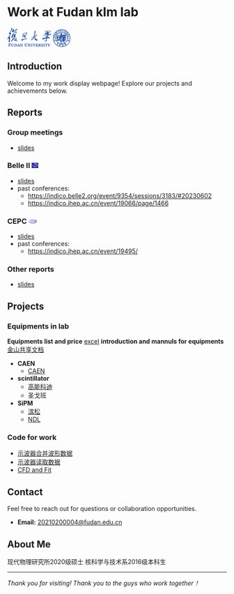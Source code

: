 # Work at Fudan klm lab
<img src="./zhanghy_figs/FDU_logo.png" width=20% />  <img src="./zhanghy_figs/fudan.png" width=8% />

## Introduction
Welcome to my work display webpage! Explore our projects and achievements below. 

## Reports 
### Group meetings
- [slides](http://192.168.31.167/zhanghy/KLMlab/src/branch/main/GroupMeeting)
### Belle II <img src=./zhanghy_figs/Belle2.png width=3% />
- [slides](http://192.168.31.167/zhanghy/KLMlab/src/branch/main/reports_Belle2)  
- past conferences:  
  - <https://indico.belle2.org/event/9354/sessions/3183/#20230602>  
  - <https://indico.ihep.ac.cn/event/19066/page/1466>

### CEPC <img src="./zhanghy_figs/CEPC.png" width=4% />
- [slides](http://192.168.31.167/zhanghy/KLMlab/src/branch/main/reports_CEPC)  
- past conferences:  
  - <https://indico.ihep.ac.cn/event/19495/>  
### Other reports
- [slides](http://192.168.31.167/zhanghy/KLMlab/src/branch/main/other)  

## Projects
### Equipments in lab
**Equipments list and price**  [excel](http://192.168.31.167/zhanghy/KLMlab/src/branch/main/information)
**introduction and mannuls for equipments**  [金山共享文档](https://www.kdocs.cn/l/cgINrz7BmEwS%3Ffrom=edu&reqtype=kdocs&t=1665836162416&createDirect=true&newFile=true)
- **CAEN**
  - [CAEN](caen.it)
- **scintillator**
  - [高能科迪](http://www.gaonengkedi.com/)
  - 圣戈班
- **SiPM**
  - [滨松](https://www.hamamatsu.com/us/en/product/optical-sensors/mppc.html)
  - [NDL](http://www.ndl-sipm.net/products.html)
### Code for work
- [示波器合并波形数据](http://192.168.31.167/zhanghy/KLMlab/src/branch/code/other)
- [示波器读取数据](http://192.168.31.167/zhanghy/KLMlab/src/branch/code/other)
- [CFD and Fit](http://192.168.31.167/zhanghy/KLMlab/src/branch/main/code/cfd)

## Contact
Feel free to reach out for questions or collaboration opportunities.
- **Email:** 20210200004@fudan.edu.cn

## About Me  
现代物理研究所2020级硕士
核科学与技术系2016级本科生

---

*Thank you for visiting!*
*Thank you to the guys who work together！*

